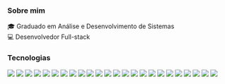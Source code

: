 <h3>Sobre mim</h3>

<span>🎓 Graduado em Análise e Desenvolvimento de Sistemas</span>
<br/>
<span>💻 Desenvolvedor Full-stack</span>

<h3>Tecnologias</h3>

<div>
   <img src="https://img.shields.io/badge/Liquibase-2962FF.svg?style=for-the-badge&logo=Liquibase&logoColor=white" />
   <img src="https://img.shields.io/badge/Java-ED8B00?style=for-the-badge&logo=openjdk&logoColor=white" />
   <img src="https://img.shields.io/badge/Spring-6DB33F?style=for-the-badge&logo=spring&logoColor=white" />
   <img src="https://img.shields.io/badge/PostgreSQL-316192?style=for-the-badge&logo=postgresql&logoColor=white" />
   <img src="https://img.shields.io/badge/Kotlin-0095D5?&style=for-the-badge&logo=kotlin&logoColor=white" />
   <img src="https://img.shields.io/badge/Angular-DD0031?style=for-the-badge&logo=angular&logoColor=white" />
   <img src="https://img.shields.io/badge/Hibernate-59666C?style=for-the-badge&logo=Hibernate&logoColor=white" />
   <img src="https://img.shields.io/badge/Flyway-CC0200.svg?style=for-the-badge&logo=Flyway&logoColor=white" />
   <img src="https://img.shields.io/badge/TypeScript-007ACC?style=for-the-badge&logo=typescript&logoColor=white" />
   <img src="https://img.shields.io/badge/Docker-2496ED.svg?style=for-the-badge&logo=Docker&logoColor=white" />
   <img src="https://img.shields.io/badge/Node.js-43853D?style=for-the-badge&logo=node.js&logoColor=white" />
   <img src="https://img.shields.io/badge/JUnit5-25A162.svg?style=for-the-badge&logo=JUnit5&logoColor=white" />
   <img src="https://img.shields.io/badge/GIT-E44C30?style=for-the-badge&logo=git&logoColor=white" />
   <img src="https://img.shields.io/badge/Python-3776AB?style=for-the-badge&logo=python&logoColor=white" />
   <img src="https://img.shields.io/badge/React-20232A?style=for-the-badge&logo=react&logoColor=61DAFB" />
   <img src="https://img.shields.io/badge/Tailwind_CSS-38B2AC?style=for-the-badge&logo=tailwind-css&logoColor=white" />
   <img src="https://img.shields.io/badge/Prisma-3982CE?style=for-the-badge&logo=Prisma&logoColor=white" />
   <img src="https://img.shields.io/badge/Spring_Security-6DB33F?style=for-the-badge&logo=Spring-Security&logoColor=white" />
   <img src="https://img.shields.io/badge/FastAPI-005571?style=for-the-badge&logo=fastapi" />
   <img src="https://img.shields.io/badge/rxjs-%23B7178C.svg?style=for-the-badge&logo=reactivex&logoColor=white" />
   <img src="https://img.shields.io/badge/Ubuntu-E95420?style=for-the-badge&logo=ubuntu&logoColor=white" />
   <img src="https://img.shields.io/badge/-ElasticSearch-005571?style=for-the-badge&logo=elasticsearch" />
   <img src="https://img.shields.io/badge/gitlab-%23181717.svg?style=for-the-badge&logo=gitlab&logoColor=white" />
   <img src="https://img.shields.io/badge/react_native-%2320232a.svg?style=for-the-badge&logo=react&logoColor=%2361DAFB" />
</div>


